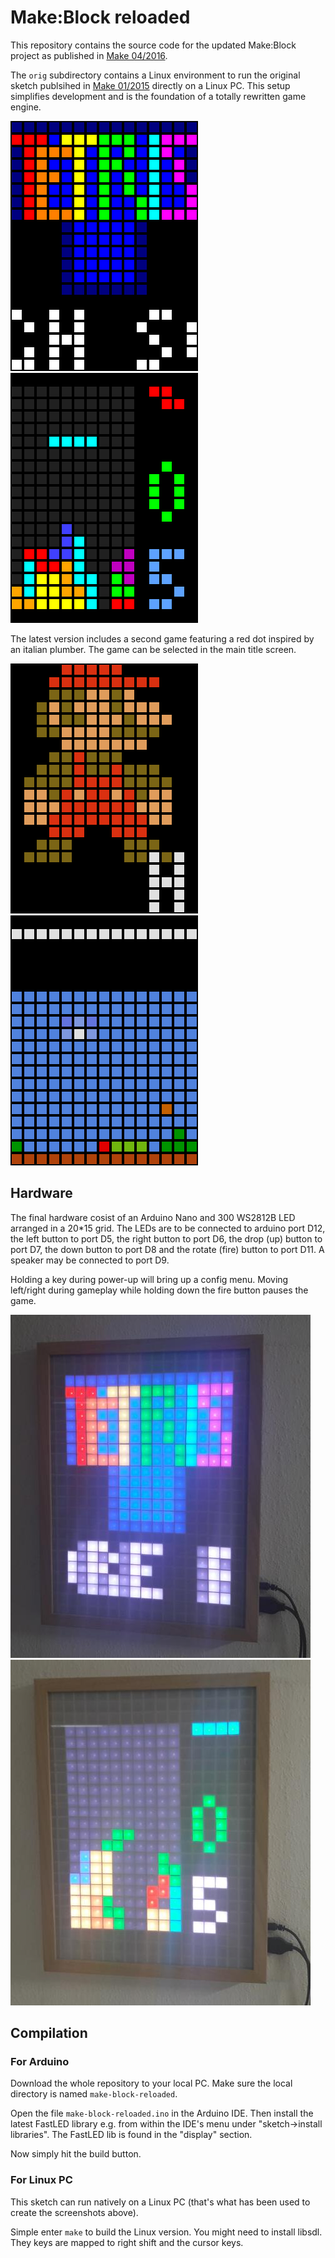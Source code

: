 # Make:Block reloaded

This repository contains the source code for the updated Make:Block
project as published in [Make 04/2016](http://www.heise.de/make/inhalt/2016/4/52/).

The `orig` subdirectory contains a Linux environment to run the original
sketch publsihed in [Make 01/2015](http://www.heise.de/make/inhalt/2015/1/12/)
directly on a Linux PC. This setup simplifies development and is the 
foundation of a totally rewritten game engine.

![Splash screen](title.png) ![Game screen](game.png)

The latest version includes a second game featuring a red dot
inspired by an italian plumber. The game can be selected in
the main title screen.

![Splash screen](mario_title.png) ![Game screen](mario_game.png)

## Hardware

The final hardware cosist of an Arduino Nano and 300 WS2812B
LED arranged in a 20*15 grid. The LEDs are to be connected
to arduino port D12, the left button to port D5, the right button
to port D6, the drop (up) button to port D7, the down button to
port D8 and the rotate (fire) button to port D11. A speaker may
be connected to port D9.

Holding a key during power-up will bring up a config menu. Moving
left/right during gameplay while holding down the fire button
pauses the game.

![Splash screen](foto_title.jpg) ![Game screen](foto_game.jpg)

## Compilation

### For Arduino

Download the whole repository to your local PC. Make sure the local
directory is named ```make-block-reloaded```.

Open the file ```make-block-reloaded.ino``` in the Arduino IDE. Then
install the latest FastLED library e.g. from within the IDE's menu
under "sketch->install libraries". The FastLED lib is found in the
"display" section.

Now simply hit the build button.

### For Linux PC

This sketch can run natively on a Linux PC (that's what has been
used to create the screenshots above).

Simple enter  ```make``` to build the Linux version. You might need
to install libsdl. They keys are mapped to right shift and the cursor
keys.

